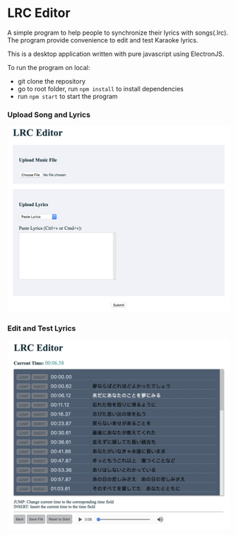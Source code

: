 # LRC Editor

A simple program to help people to synchronize their lyrics with songs(.lrc). The program provide convenience to edit and test Karaoke lyrics.

This is a desktop application written with pure javascript using ElectronJS.

To run the program on local:
- git clone the repository
- go to root folder, run `npm install` to install dependencies
- run `npm start` to start the program


### Upload Song and Lyrics
![](imgs/upload-page.png)

### Edit and Test Lyrics
![](imgs/edit-page.png)